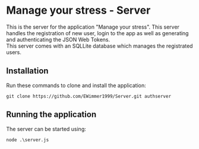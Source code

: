 # Manage your stress - Server

This is the server for the application "Manage your stress". This server handles the registration of new user, login to the app as well as generating and authenticating the JSON Web Tokens. \
This server comes with an SQLLite database which manages the registrated users.

## Installation

Run these commands to clone and install the application:

```
git clone https://github.com/EWimmer1999/Server.git authserver
```



## Running the application
The server can be started using:

```
node .\server.js
```

